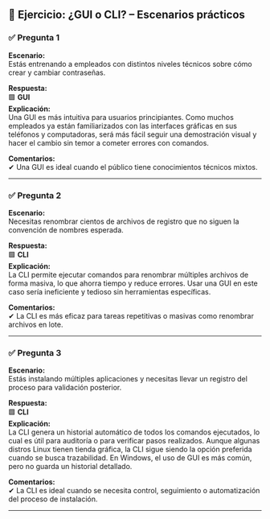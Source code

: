 
## 🧠 Ejercicio: ¿GUI o CLI? – Escenarios prácticos

### ✅ **Pregunta 1**

**Escenario:**  
Estás entrenando a empleados con distintos niveles técnicos sobre cómo crear y cambiar contraseñas.

**Respuesta:**  
🟩 **GUI**  
**Explicación:**  
Una GUI es más intuitiva para usuarios principiantes. Como muchos empleados ya están familiarizados con las interfaces gráficas en sus teléfonos y computadoras, será más fácil seguir una demostración visual y hacer el cambio sin temor a cometer errores con comandos.

**Comentarios:**  
✔ Una GUI es ideal cuando el público tiene conocimientos técnicos mixtos.

---

### ✅ **Pregunta 2**

**Escenario:**  
Necesitas renombrar cientos de archivos de registro que no siguen la convención de nombres esperada.

**Respuesta:**  
🟩 **CLI**  
**Explicación:**  
La CLI permite ejecutar comandos para renombrar múltiples archivos de forma masiva, lo que ahorra tiempo y reduce errores. Usar una GUI en este caso sería ineficiente y tedioso sin herramientas específicas.

**Comentarios:**  
✔ La CLI es más eficaz para tareas repetitivas o masivas como renombrar archivos en lote.

---

### ✅ **Pregunta 3**

**Escenario:**  
Estás instalando múltiples aplicaciones y necesitas llevar un registro del proceso para validación posterior.

**Respuesta:**  
🟩 **CLI**  
**Explicación:**  
La CLI genera un historial automático de todos los comandos ejecutados, lo cual es útil para auditoría o para verificar pasos realizados. Aunque algunas distros Linux tienen tienda gráfica, la CLI sigue siendo la opción preferida cuando se busca trazabilidad. En Windows, el uso de GUI es más común, pero no guarda un historial detallado.

**Comentarios:**  
✔ La CLI es ideal cuando se necesita control, seguimiento o automatización del proceso de instalación.

---
